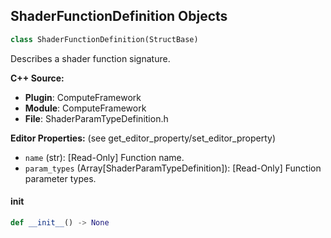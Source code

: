 ## ShaderFunctionDefinition Objects

```python
class ShaderFunctionDefinition(StructBase)
```

Describes a shader function signature.

**C++ Source:**

- **Plugin**: ComputeFramework
- **Module**: ComputeFramework
- **File**: ShaderParamTypeDefinition.h

**Editor Properties:** (see get_editor_property/set_editor_property)

- ``name`` (str):  [Read-Only] Function name.
- ``param_types`` (Array[ShaderParamTypeDefinition]):  [Read-Only] Function parameter types.

<a id="unreal.ShaderFunctionDefinition.__init__"></a>

#### __init__

```python
def __init__() -> None
```

<a id="unreal.DatasmithImportInfo"></a>